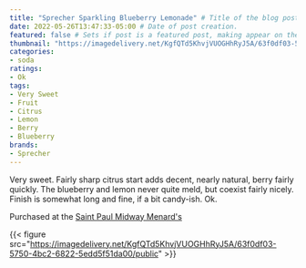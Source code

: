 ```yaml
---
title: "Sprecher Sparkling Blueberry Lemonade" # Title of the blog post.
date: 2022-05-26T13:47:33-05:00 # Date of post creation.
featured: false # Sets if post is a featured post, making appear on the home page side bar.
thumbnail: "https://imagedelivery.net/KgfQTd5KhvjVUOGHhRyJ5A/63f0df03-5750-4bc2-6822-5edd5f51da00/thumb"
categories:
- soda
ratings:
- Ok
tags:
- Very Sweet
- Fruit
- Citrus
- Lemon
- Berry
- Blueberry
brands:
- Sprecher
---
```


Very sweet. Fairly sharp citrus start adds decent, nearly natural, berry fairly quickly. The blueberry and lemon never quite meld, but coexist fairly nicely. Finish is somewhat long and fine, if a bit candy-ish. Ok.

Purchased at the [Saint Paul Midway Menard's](https://www.menards.com/main/storeDetails.html?store=3181)

{{< figure src="https://imagedelivery.net/KgfQTd5KhvjVUOGHhRyJ5A/63f0df03-5750-4bc2-6822-5edd5f51da00/public" >}}
